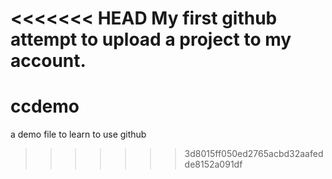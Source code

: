 <<<<<<< HEAD
My first github attempt to upload a project to my account.
=======
# ccdemo
a demo file to learn to use github
>>>>>>> 3d8015ff050ed2765acbd32aafedde8152a091df
